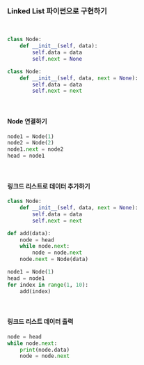 ### Linked List 파이썬으로 구현하기

<br>

```python
class Node:
    def __init__(self, data):
        self.data = data
        self.next = None

class Node:
    def __init__(self, data, next = None):
        self.data = data
        self.next = next
```

<br>

#### Node 연결하기

```python
node1 = Node(1)
node2 = Node(2)
node1.next = node2
head = node1
```

<br>

#### 링크드 리스트로 데이터 추가하기

```python
class Node:
    def __init__(self, data, next = None):
        self.data = data
        self.next = next

def add(data):
    node = head
    while node.next:
        node = node.next
    node.next = Node(data)

node1 = Node(1)
head = node1
for index in range(1, 10):
    add(index)
```

<br>

#### 링크드 리스트 데이터 출력

```python
node = head
while node.next:
    print(node.data)
    node = node.next
```